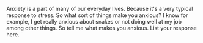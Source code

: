 Anxiety is a part of many of our everyday lives. Because it's a very typical
response to stress. So what sort of things make you anxious? I know for
example, I get really anxious about snakes or not doing well at my job among
other things. So tell me what makes you anxious. List your response here.
